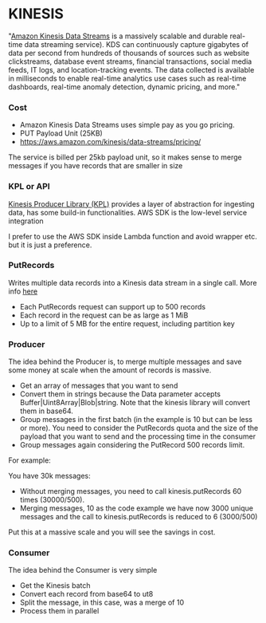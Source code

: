 # KINESIS #

"[Amazon Kinesis Data Streams](https://aws.amazon.com/kinesis/data-streams/) is a massively scalable and durable real-time data streaming service). KDS can continuously capture gigabytes of data per second from hundreds of thousands of sources such as website clickstreams, database event streams, financial transactions, social media feeds, IT logs, and location-tracking events. The data collected is available in milliseconds to enable real-time analytics use cases such as real-time dashboards, real-time anomaly detection, dynamic pricing, and more."

### Cost ###

* Amazon Kinesis Data Streams uses simple pay as you go pricing.
* PUT Payload Unit (25KB)
* https://aws.amazon.com/kinesis/data-streams/pricing/

The service is billed per 25kb payload unit, so it makes sense to merge messages if you have records that are smaller in size

### KPL or API ###

[Kinesis Producer Library (KPL)](https://docs.aws.amazon.com/streams/latest/dev/kinesis-record-deaggregation.html) provides a layer of abstraction for ingesting data, has some build-in functionalities.
AWS SDK is the low-level service integration

I prefer to use the AWS SDK inside Lambda function and avoid wrapper etc. but it is just a preference.

### PutRecords ###

Writes multiple data records into a Kinesis data stream in a single call. More info [here](https://docs.aws.amazon.com/AWSJavaScriptSDK/latest/AWS/Kinesis.html#putRecords-property)

* Each PutRecords request can support up to 500 records
* Each record in the request can be as large as 1 MiB
* Up to a limit of 5 MB for the entire request, including partition key

### Producer ###

The idea behind the Producer is, to merge multiple messages and save some money at scale when the amount of records is massive.

* Get an array of messages that you want to send
* Convert them in strings because the Data parameter accepts Buffer|Uint8Array|Blob|string. Note that the kinesis library will convert them in base64.
* Group messages in the first batch (in the example is 10 but can be less or more). You need to consider the PutRecords quota and the size of the payload that you want to send and the processing time in the consumer
* Group messages again considering the PutRecord 500 records limit.

For example:

You have 30k messages:

* Without merging messages, you need to call kinesis.putRecords 60 times (30000/500).
* Merging messages, 10 as the code example we have now 3000 unique messages and the call to kinesis.putRecords is reduced to 6  (3000/500)

Put this at a massive scale and you will see the savings in cost.

### Consumer ###

The idea behind the Consumer is very simple

* Get the Kinesis batch
* Convert each record from base64 to ut8
* Split the message, in this case, was a merge of 10
* Process them in parallel
